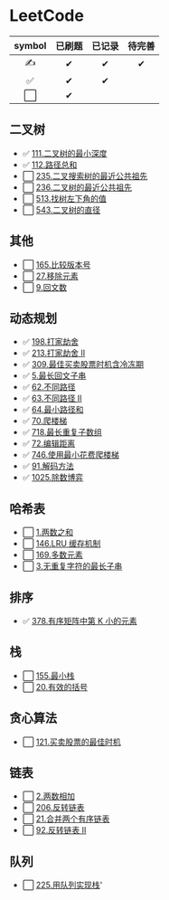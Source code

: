 # LeetCode

| symbol | 已刷题 | 已记录 | 待完善 |
| :----: | :----: | :----: | :----: |
|   ✍   |   ✔    |   ✔    |   ✔    |
|   ✅   |   ✔    |   ✔    |        |
|   ⬜   |   ✔    |        |        |

## 二叉树

- ✅ [111.二叉树的最小深度](./markdown/二叉树/111.二叉树的最小深度.md)
- ✅ [112.路径总和](./markdown/二叉树/112.路径总和.md)
- ⬜ [235.二叉搜索树的最近公共祖先](./markdown/二叉树/235.二叉搜索树的最近公共祖先.md)
- ⬜ [236.二叉树的最近公共祖先](./markdown/二叉树/236.二叉树的最近公共祖先.md)
- ⬜ [513.找树左下角的值](./markdown/二叉树/513.找树左下角的值.md)
- ⬜ [543.二叉树的直径](./markdown/二叉树/543.二叉树的直径.md)

## 其他

- ⬜ [165.比较版本号](./markdown/其他/165.比较版本号.md)
- ⬜ [27.移除元素](./markdown/其他/27.移除元素.md)
- ⬜ [9.回文数](./markdown/其他/9.回文数.md)

## 动态规划

- ✅ [198.打家劫舍](./markdown/动态规划/198.打家劫舍.md)
- ✅ [213.打家劫舍 II](./markdown/动态规划/213.打家劫舍II.md)
- ✅ [309.最佳买卖股票时机含冷冻期](./markdown/动态规划/309.最佳买卖股票时机含冷冻期.md)
- ✅ [5.最长回文子串](./markdown/动态规划/5.最长回文子串.md)
- ✅ [62.不同路径](./markdown/动态规划/62.不同路径.md)
- ✅ [63.不同路径 II](./markdown/动态规划/63.不同路径II.md)
- ✅ [64.最小路径和](./markdown/动态规划/64.最小路径和.md)
- ✅ [70.爬楼梯](./markdown/动态规划/70.爬楼梯.md)
- ✅ [718.最长重复子数组](./markdown/动态规划/718.最长重复子数组.md)
- ✅ [72.编辑距离](./markdown/动态规划/72.编辑距离.md)
- ✅ [746.使用最小花费爬楼梯](./markdown/动态规划/746.使用最小花费爬楼梯.md)
- ✅ [91.解码方法](./markdown/动态规划/91.解码方法.md)
- ✅ [1025.除数博弈](./markdown/动态规划/1025.除数博弈.md)

## 哈希表

- ⬜ [1.两数之和](./markdown/哈希表/1.两数之和.md)
- ⬜ [146.LRU 缓存机制](./markdown/哈希表/146.LRU缓存机制.md)
- ⬜ [169.多数元素](./markdown/哈希表/169.多数元素.md)
- ⬜ [3.无重复字符的最长子串](./markdown/哈希表/3.无重复字符的最长子串.md)

## 排序

- ✅ [378.有序矩阵中第 K 小的元素](./markdown/排序/378.有序矩阵中第K小的元素.md)

## 栈

- ⬜ [155.最小栈](./markdown/栈/155.最小栈.md)
- ⬜ [20.有效的括号](./markdown/栈/20.有效的括号.md)

## 贪心算法

- ⬜ [121.买卖股票的最佳时机](./markdown/贪心算法/121.买卖股票的最佳时机.md)

## 链表

- ⬜ [2.两数相加](./markdown/链表/2.两数相加.md)
- ⬜ [206.反转链表](./markdown/链表/206.反转链表.md)
- ⬜ [21.合并两个有序链表](./markdown/链表/21.合并两个有序链表.md)
- ⬜ [92.反转链表 II](./markdown/链表/92.反转链表II.md)

## 队列

- ⬜ [225.用队列实现栈](./markdown/队列/225.用队列实现栈.md)'
